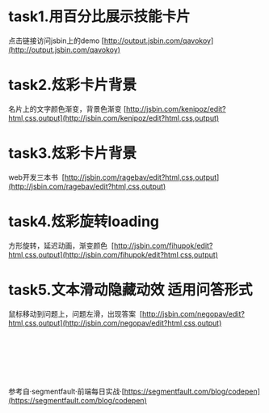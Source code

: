 # task1.用百分比展示技能卡片
点击链接访问jsbin上的demo  [http://output.jsbin.com/qavokoy](http://output.jsbin.com/qavokoy)  

# task2.炫彩卡片背景
名片上的文字颜色渐变，背景色渐变  [http://jsbin.com/kenipoz/edit?html,css,output](http://jsbin.com/kenipoz/edit?html,css,output)  

# task3.炫彩卡片背景
web开发三本书  [http://jsbin.com/ragebav/edit?html,css,output](http://jsbin.com/ragebav/edit?html,css,output)  

# task4.炫彩旋转loading
方形旋转，延迟动画，渐变颜色  [http://jsbin.com/fihupok/edit?html,css,output](http://jsbin.com/fihupok/edit?html,css,output)

# task5.文本滑动隐藏动效 适用问答形式
鼠标移动到问题上，问题左滑，出现答案  [http://jsbin.com/negopav/edit?html,css,output](http://jsbin.com/negopav/edit?html,css,output) 


&emsp;  
&emsp;  
&emsp;    
&emsp;    
&emsp;    
&emsp;    
参考自·segmentfault·前端每日实战·[https://segmentfault.com/blog/codepen](https://segmentfault.com/blog/codepen)
